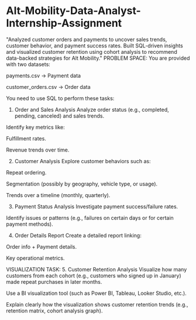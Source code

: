# Alt-Mobility-Data-Analyst-Internship-Assignment
"Analyzed customer orders and payments to uncover sales trends, customer behavior, and payment success rates. Built SQL-driven insights and visualized customer retention using cohort analysis to recommend data-backed strategies for Alt Mobility."
PROBLEM SPACE:
You are provided with two datasets:

payments.csv → Payment data

customer_orders.csv → Order data

You need to use SQL to perform these tasks:

1. Order and Sales Analysis
Analyze order status (e.g., completed, pending, canceled) and sales trends.

Identify key metrics like:

Fulfillment rates.

Revenue trends over time.

2. Customer Analysis
Explore customer behaviors such as:

Repeat ordering.

Segmentation (possibly by geography, vehicle type, or usage).

Trends over a timeline (monthly, quarterly).

3. Payment Status Analysis
Investigate payment success/failure rates.

Identify issues or patterns (e.g., failures on certain days or for certain payment methods).

4. Order Details Report
Create a detailed report linking:

Order info + Payment details.

Key operational metrics.

VISUALIZATION TASK:
5. Customer Retention Analysis
Visualize how many customers from each cohort (e.g., customers who signed up in January) made repeat purchases in later months.

Use a BI visualization tool (such as Power BI, Tableau, Looker Studio, etc.).

Explain clearly how the visualization shows customer retention trends (e.g., retention matrix, cohort analysis graph).
